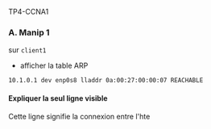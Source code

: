 TP4-CCNA1

### A. Manip 1
sur `client1`

   - afficher la table ARP
    
    10.1.0.1 dev enp0s8 lladdr 0a:00:27:00:00:07 REACHABLE

 #### Expliquer la seul ligne visible 
Cette ligne signifie la connexion entre l'hte  


<!--stackedit_data:
eyJoaXN0b3J5IjpbMTg0MzE4NDc3MSwtMTk1MTU2ODEyOCwtNj
YwNDUzMTI5XX0=
-->
